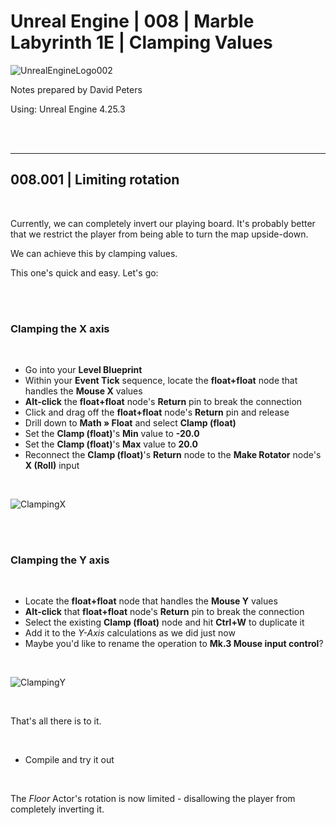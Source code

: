 # Unreal Engine | 008 | Marble Labyrinth 1E | Clamping Values

![UnrealEngineLogo002](https://user-images.githubusercontent.com/36719180/90347960-a4e68900-e087-11ea-9349-f5a59105b4d2.png)


Notes prepared by David Peters

Using: Unreal Engine 4.25.3 

<br><br>

---

## 008.001 | Limiting rotation

<br>

Currently, we can completely invert our playing board. It's probably better that we restrict the player from being able to turn the map upside-down.

We can achieve this by clamping values. 

This one's quick and easy. Let's go:

<br><br>

### Clamping the X axis

<br>

- Go into your **Level Blueprint**
- Within your **Event Tick** sequence, locate the **float+float** node that handles the **Mouse X** values
- **Alt-click** the **float+float** node's **Return** pin to break the connection
- Click and drag off the **float+float** node's **Return** pin and release
- Drill down to **Math » Float** and select **Clamp (float)**
- Set the **Clamp (float)**'s **Min** value to **-20.0**
- Set the **Clamp (float)**'s **Max** value to **20.0**
- Reconnect the **Clamp (float)**'s **Return** node to the **Make Rotator** node's **X (Roll)** input

<br>

![ClampingX](https://user-images.githubusercontent.com/36719180/91009451-ba822280-e634-11ea-866c-a945d9df29bc.png)

<br><br>

### Clamping the Y axis

<br>

- Locate the **float+float** node that handles the **Mouse Y** values
- **Alt-click** that **float+float** node's **Return** pin to break the connection
- Select the existing **Clamp (float)** node and hit **Ctrl+W** to duplicate it
- Add it to the *Y-Axis* calculations as we did just now
- Maybe you'd like to rename the operation to **Mk.3 Mouse input control**?

<br>

![ClampingY](https://user-images.githubusercontent.com/36719180/91009620-0b921680-e635-11ea-9154-b7ece1e22656.png)


<br>

That's all there is to it.

<br>

- Compile and try it out

<br>

The *Floor* Actor's rotation is now limited - disallowing the player from completely inverting it.


